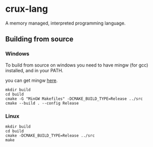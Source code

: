 # crux-lang

A memory managed, interpreted programming language.

## Building from source

### Windows 

To build from source on windows you need to have mingw (for gcc) installed, and in your PATH. 

you can get mingw [here](https://www.mingw-w64.org/).

```shell
mkdir build
cd build
cmake -G "MinGW Makefiles" -DCMAKE_BUILD_TYPE=Release ../src
cmake --build . --config Release
```

### Linux 

```shell
mkdir build
cd build
cmake -DCMAKE_BUILD_TYPE=Release ../src
make
```
